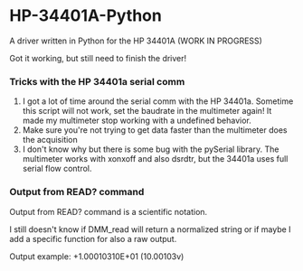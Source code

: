 # HP-34401A-Python
A driver written in Python for the HP 34401A (WORK IN PROGRESS)

Got it working, but still need to finish the driver!

### Tricks with the HP 34401a serial comm
1. I got a lot of time around the serial comm with the HP 34401a. Sometime this script will not work, set the baudrate in the multimeter again! It made my multimeter stop working with a undefined behavior.
2. Make sure you're not trying to get data faster than the multimeter does the acquisition
3. I don't know why but there is some bug with the pySerial library. The multimeter works with xonxoff and also dsrdtr, but the 34401a uses full serial flow control. 

### Output from READ? command
Output from READ? command is a scientific notation.

I still doesn't know if DMM_read will return a normalized string or if maybe I add a specific function for also a raw output.

Output example: +1.00010310E+01 (10.00103v)

